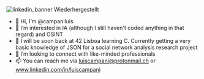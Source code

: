 ![linkedin_banner  Wiederhergestellt](https://user-images.githubusercontent.com/105250701/209406585-1a46b38f-9947-4cf9-ac7f-cf83e31d24e3.png)

- 👋 Hi, I’m @campaniluis
- 👀 I’m interested in IA (although I still haven't coded anything in that regard) and OSINT
- 🌱 I will be soon back at 42 Lisboa learning C. Currently getting a very basic knowledge of JSON for a social network analysis research project
- 💞️ I’m looking to connect with like-minded professionals
- 📫 You can reach me via luiscampani@protonmail.ch or www.linkedin.com/in/luiscampani
